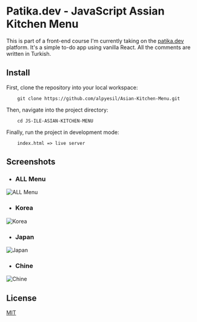 # Patika.dev - JavaScript Assian Kitchen Menu
This is part of a front-end course I'm currently taking on the [patika.dev](https://app.patika.dev/) platform.
It's a simple to-do app using vanilla React. All the comments are written in Turkish.

## Install
First, clone the repository into your local workspace:
```
    git clone https://github.com/alpyesil/Asian-Kitchen-Menu.git
```

Then, navigate into the project directory:
```
    cd JS-ILE-ASIAN-KITCHEN-MENU
```

Finally, run the project in development mode:
```
    index.html => live server
```

## Screenshots
- ### ALL Menu
![ALL Menu](https://cdn.discordapp.com/attachments/916029512884563999/947554979340779580/unknown.png)
- ### Korea
![Korea](https://cdn.discordapp.com/attachments/916029512884563999/947555064338321458/unknown.png)
- ### Japan
![Japan](https://cdn.discordapp.com/attachments/916029512884563999/947555107938111538/unknown.png)
- ### Chine
![Chine](https://cdn.discordapp.com/attachments/916029512884563999/947555183955685396/unknown.png)


## License
[MIT](https://choosealicense.com/licenses/mit/)
